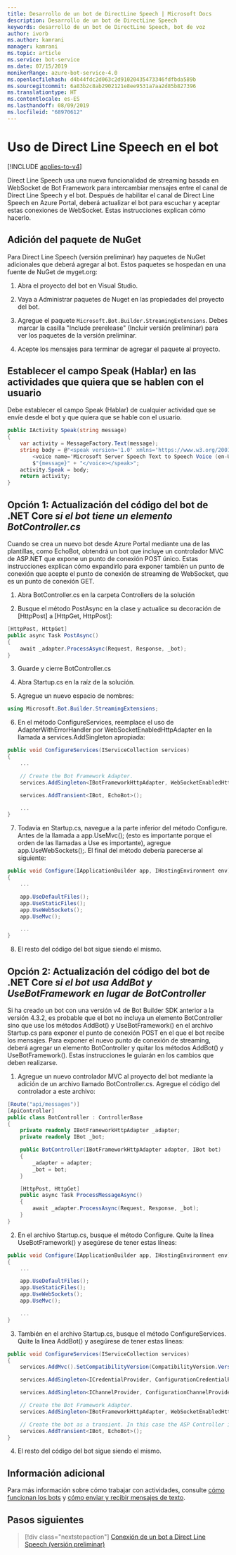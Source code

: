 ```yaml
---
title: Desarrollo de un bot de DirectLine Speech | Microsoft Docs
description: Desarrollo de un bot de DirectLine Speech
keywords: desarrollo de un bot de DirectLine Speech, bot de voz
author: ivorb
ms.author: kamrani
manager: kamrani
ms.topic: article
ms.service: bot-service
ms.date: 07/15/2019
monikerRange: azure-bot-service-4.0
ms.openlocfilehash: d4b44fdc2d063c2d91020435473346fdfbda589b
ms.sourcegitcommit: 6a83b2c8ab2902121e8ee9531a7aa2d85b827396
ms.translationtype: HT
ms.contentlocale: es-ES
ms.lasthandoff: 08/09/2019
ms.locfileid: "68970612"
---
```

# <a name="use-direct-line-speech-in-your-bot"></a>Uso de Direct Line Speech en el bot

[!INCLUDE [applies-to-v4](includes/applies-to.md)]

Direct Line Speech usa una nueva funcionalidad de streaming basada en WebSocket de Bot Framework para intercambiar mensajes entre el canal de Direct Line Speech y el bot. Después de habilitar el canal de Direct Line Speech en Azure Portal, deberá actualizar el bot para escuchar y aceptar estas conexiones de WebSocket. Estas instrucciones explican cómo hacerlo.

## <a name="add-the-nuget-package"></a>Adición del paquete de NuGet
Para Direct Line Speech (versión preliminar) hay paquetes de NuGet adicionales que deberá agregar al bot. Estos paquetes se hospedan en una fuente de NuGet de myget.org:
1.  Abra el proyecto del bot en Visual Studio.

2.  Vaya a Administrar paquetes de Nuget en las propiedades del proyecto del bot.

3.  Agregue el paquete `Microsoft.Bot.Builder.StreamingExtensions`. Debes marcar la casilla "Include prerelease" (Incluir versión preliminar) para ver los paquetes de la versión preliminar.

4.  Acepte los mensajes para terminar de agregar el paquete al proyecto.

## <a name="set-the-speak-field-on-activities-you-want-spoken-to-the-user"></a>Establecer el campo Speak (Hablar) en las actividades que quiera que se hablen con el usuario
Debe establecer el campo Speak (Hablar) de cualquier actividad que se envíe desde el bot y que quiera que se hable con el usuario. 

```cs
public IActivity Speak(string message)
{
    var activity = MessageFactory.Text(message);
    string body = @"<speak version='1.0' xmlns='https://www.w3.org/2001/10/synthesis' xml:lang='en-US'>
        <voice name='Microsoft Server Speech Text to Speech Voice (en-US, JessaNeural)'>" +
        $"{message}" + "</voice></speak>";
    activity.Speak = body;
    return activity;
}
```

## <a name="option-1-update-your-net-core-bot-code-_if-your-bot-has-a-botcontrollercs_"></a>Opción 1: Actualización del código del bot de .NET Core _si el bot tiene un elemento BotController.cs_
Cuando se crea un nuevo bot desde Azure Portal mediante una de las plantillas, como EchoBot, obtendrá un bot que incluye un controlador MVC de ASP.NET que expone un punto de conexión POST único. Estas instrucciones explican cómo expandirlo para exponer también un punto de conexión que acepte el punto de conexión de streaming de WebSocket, que es un punto de conexión GET.
1.  Abra BotController.cs en la carpeta Controllers de la solución

2.  Busque el método PostAsync en la clase y actualice su decoración de [HttpPost] a [HttpGet, HttpPost]:
```cs
[HttpPost, HttpGet]
public async Task PostAsync()
{ 
    await _adapter.ProcessAsync(Request, Response, _bot);
}
```

3.  Guarde y cierre BotController.cs

4.  Abra Startup.cs en la raíz de la solución.

5.  Agregue un nuevo espacio de nombres:

```cs
using Microsoft.Bot.Builder.StreamingExtensions;
```

6.  En el método ConfigureServices, reemplace el uso de AdapterWithErrorHandler por WebSocketEnabledHttpAdapter en la llamada a services.AddSingleton apropiada:

```cs
public void ConfigureServices(IServiceCollection services)
{
    ...    

    // Create the Bot Framework Adapter.
    services.AddSingleton<IBotFrameworkHttpAdapter, WebSocketEnabledHttpAdapter>();

    services.AddTransient<IBot, EchoBot>();

    ...
}
```

7. Todavía en Startup.cs, navegue a la parte inferior del método Configure. Antes de la llamada a app.UseMvc(); (esto es importante porque el orden de las llamadas a Use es importante), agregue app.UseWebSockets();. El final del método debería parecerse al siguiente:

```cs
public void Configure(IApplicationBuilder app, IHostingEnvironment env)
{
    ...

    app.UseDefaultFiles();
    app.UseStaticFiles();
    app.UseWebSockets();
    app.UseMvc();

    ...
}
```

8.  El resto del código del bot sigue siendo el mismo.

## <a name="option-2-update-your-net-core-bot-code-_if-your-bot-uses-addbot-and-usebotframework-instead-of-a-botcontroller_"></a>Opción 2: Actualización del código del bot de .NET Core _si el bot usa AddBot y UseBotFramework en lugar de BotController_

Si ha creado un bot con una versión v4 de Bot Builder SDK anterior a la versión 4.3.2, es probable que el bot no incluya un elemento BotController sino que use los métodos AddBot() y UseBotFramework() en el archivo Startup.cs para exponer el punto de conexión POST en el que el bot recibe los mensajes. Para exponer el nuevo punto de conexión de streaming, deberá agregar un elemento BotController y quitar los métodos AddBot() y UseBotFramework(). Estas instrucciones le guiarán en los cambios que deben realizarse.

1.  Agregue un nuevo controlador MVC al proyecto del bot mediante la adición de un archivo llamado BotController.cs. Agregue el código del controlador a este archivo:

```cs
[Route("api/messages")]
[ApiController]
public class BotController : ControllerBase
{
    private readonly IBotFrameworkHttpAdapter _adapter;
    private readonly IBot _bot;

    public BotController(IBotFrameworkHttpAdapter adapter, IBot bot)
    {
        _adapter = adapter;
        _bot = bot;
    }

    [HttpPost, HttpGet]
    public async Task ProcessMessageAsync()
    {
        await _adapter.ProcessAsync(Request, Response, _bot);
    }
}
```
2.  En el archivo Startup.cs, busque el método Configure. Quite la línea UseBotFramework() y asegúrese de tener estas líneas:

```cs
public void Configure(IApplicationBuilder app, IHostingEnvironment env)
{
    ...

    app.UseDefaultFiles();
    app.UseStaticFiles();
    app.UseWebSockets();
    app.UseMvc();

    ...
}
```

3.  También en el archivo Startup.cs, busque el método ConfigureServices. Quite la línea AddBot() y asegúrese de tener estas líneas:

```cs
public void ConfigureServices(IServiceCollection services)
{
    services.AddMvc().SetCompatibilityVersion(CompatibilityVersion.Version_2_1);

    services.AddSingleton<ICredentialProvider, ConfigurationCredentialProvider>();

    services.AddSingleton<IChannelProvider, ConfigurationChannelProvider>();

    // Create the Bot Framework Adapter.
    services.AddSingleton<IBotFrameworkHttpAdapter, WebSocketEnabledHttpAdapter>();

    // Create the bot as a transient. In this case the ASP Controller is expecting an IBot.
    services.AddTransient<IBot, EchoBot>();
}
```
4.  El resto del código del bot sigue siendo el mismo.

## <a name="additional-information"></a>Información adicional

Para más información sobre cómo trabajar con actividades, consulte [cómo funcionan los bots](v4sdk/bot-builder-basics.md) y [cómo enviar y recibir mensajes de texto](v4sdk/bot-builder-howto-send-messages.md).

## <a name="next-steps"></a>Pasos siguientes
> [!div class="nextstepaction"]
> [Conexión de un bot a Direct Line Speech (versión preliminar)](./bot-service-channel-connect-directlinespeech.md)
